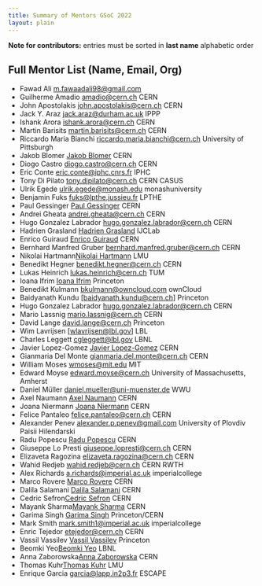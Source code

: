```yaml
---
title: Summary of Mentors GSoC 2022
layout: plain
---
```


**Note for contributors:** entries must be sorted in **last name** alphabetic order

## Full Mentor List (Name, Email, Org)
* Fawad Ali [m.fawaadali98@gmail.com](mailto:m.fawaadali98@gmail.com)
* Guilherme Amadio [amadio@cern.ch](mailto:amadio@cern.ch) CERN
* John Apostolakis [john.apostolakis@cern.ch](mailto:john.apostolakis@cern.ch) CERN
* Jack Y. Araz [jack.araz@durham.ac.uk](mailto:jack.araz@durham.ac.uk) IPPP
* Ishank Arora [ishank.arora@cern.ch](mailto:ishank.arora@cern.ch) CERN
* Martin Barisits [martin.barisits@cern.ch](mailto:martin.barisits@cern.ch) CERN
* Riccardo Maria Bianchi [riccardo.maria.bianchi@cern.ch](mailto:riccardo.maria.bianchi@cern.ch) University of Pittsburgh
* Jakob Blomer [Jakob Blomer](mailto:jblomer@cern.ch) CERN
* Diogo Castro [diogo.castro@cern.ch](mailto:diogo.castro@cern.ch) CERN
* Eric Conte [eric.conte@iphc.cnrs.fr](mailto:eric.conte@iphc.cnrs.fr) IPHC
* Tony Di Pilato [tony.dipilato@cern.ch](mailto:tony.dipilato@cern.ch) CERN CASUS
* Ulrik Egede [ulrik.egede@monash.edu](mailto:ulrik.egede@monash.edu) monashuniversity
* Benjamin Fuks [fuks@lpthe.jussieu.fr](mailto:fuks@lpthe.jussieu.fr) LPTHE
* Paul Gessinger [Paul Gessinger](mailto:paul.gessinger@cern.ch) CERN
* Andrei Gheata [andrei.gheata@cern.ch](mailto:andrei.gheata@cern.ch) CERN
* Hugo Gonzalez Labrador [hugo.gonzalez.labrador@cern.ch](mailto:hugo.gonzalez.labrador@cern.ch) CERN
* Hadrien Grasland [Hadrien Grasland](mailto:hadrien.grasland@ijclab.in2p3.fr) IJCLab
* Enrico Guiraud [Enrico Guiraud](mailto:enrico.guiraud@cern.ch) CERN
* Bernhard Manfred Gruber [bernhard.manfred.gruber@cern.ch](mailto:bernhard.manfred.gruber@cern.ch) CERN
* Nikolai Hartmann[Nikolai Hartmann](mailto:nikolai.hartmann@physik.uni-muenchen.de) LMU
* Benedikt Hegner [benedikt.hegner@cern.ch](mailto:benedikt.hegner@cern.ch) CERN
* Lukas Heinrich [lukas.heinrich@cern.ch](mailto:lukas.heinrich@cern.ch) TUM
* Ioana Ifrim [Ioana Ifrim](mailto:ioana.ifrim@cern.ch) Princeton
* Benedikt Kulmann [bkulmann@owncloud.com](mailto:bkulmann@owncloud.com) ownCloud
* Baidyanath Kundu [baidyanath.kundu@cern.ch] Princeton
* Hugo Gonzalez Labrador [hugo.gonzalez.labrador@cern.ch](mailto:hugo.gonzalez.labrador@cern.ch) CERN
* Mario Lassnig [mario.lassnig@cern.ch](mailto:mario.lassnig@cern.ch) CERN
* David Lange [david.lange@cern.ch](mailto:david.lange@cern.ch) Princeton
* Wim Lavrijsen [wlavrijsen@lbl.gov] LBL
* Charles Leggett [cgleggett@lbl.gov](mailto:cgleggett@lbl.gov) LBNL
* Javier Lopez-Gomez [Javier Lopez-Gomez](mailto:j.lopez@cern.ch) CERN
* Gianmaria Del Monte [gianmaria.del.monte@cern.ch](mailto:gianmaria.del.monte@cern.ch) CERN
* William Moses [wmoses@mit.edu](mailto:wmoses@mit.edu) MIT
* Edward Moyse [edward.moyse@cern.ch](mailto:edward.moyse@cern.ch) University of Massachusetts, Amherst
* Daniel Müller [daniel.mueller@uni-muenster.de](mailto:daniel.mueller@uni-muenster.de) WWU
* Axel Naumann [Axel Naumann](mailto:Axel.Naumann@cern.ch) CERN
* Joana Niermann [Joana Niermann](mailto:joana.niermann@cern.ch) CERN
* Felice Pantaleo [felice.pantaleo@cern.ch](mailto:felice.pantaleo@cern.ch) CERN
* Alexander Penev [alexander.p.penev@gmail.com](mailto:alexander.p.penev@gmail.com) University of Plovdiv Paisii Hilendarski
* Radu Popescu [Radu Popescu](mailto:radu.popescu@cern.ch) CERN
* Giuseppe Lo Presti [giuseppe.lopresti@cern.ch](mailto:giuseppe.lopresti@cern.ch) CERN
* Elizaveta Ragozina [elizaveta.ragozina@cern.ch](mailto:elizaveta.ragozina@cern.ch) CERN
* Wahid Redjeb [wahid.redjeb@cern.ch](mailto:wahid.redjeb@cern.ch) CERN RWTH
* Alex Richards [a.richards@imperial.ac.uk](mailto:a.richards@imperial.ac.uk) imperialcollege
* Marco Rovere [Marco Rovere](mailto:marco.rovere@cern.ch) CERN
* Dalila Salamani [Dalila Salamani](mailto:dalila.salamani@cern.ch) CERN
* Cedric Sefron[Cedric Sefron](mailto:cedric.sefron@cern.ch) CERN
* Mayank Sharma[Mayank Sharma](mailto:mayank.sharma@cern.ch) CERN
* Garima Singh [Garima Singh](mailto:garima.singh@cern.ch) Princeton/CERN
* Mark Smith [mark.smith1@imperial.ac.uk](mailto:mark.smith1@imperial.ac.uk) imperialcollege
* Enric Tejedor [etejedor@cern.ch](mailto:etejedor@cern.ch) CERN
* Vassil Vassilev [Vassil Vassilev](mailto:vvasilev@cern.ch) Princeton
* Beomki Yeo[Beomki Yeo](mailto:beomki.yeo@berkeley.edu) LBNL
* Anna Zaborowska[Anna Zaborowska](mailto:anna.zaborowska@cern.ch) CERN
* Thomas Kuhr[Thomas Kuhr](mailto:Thomas.Kuhr@lmu.de) LMU
* Enrique Garcia [garcia@lapp.in2p3.fr](mailto:garcia@lapp.in2p3.fr) ESCAPE

